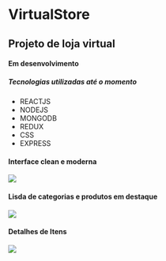 # VirtualStore
<h2>Projeto de loja virtual</h2>
<h4>Em desenvolvimento</h4>

<h5>Tecnologias utilizadas até o momento</h5>
<ul>
  <li>REACTJS</li>
  <li>NODEJS</li>
  <li>MONGODB</li>
  <li>REDUX</li>
  <li>CSS</li>
  <li>EXPRESS</li>
</ul>


<h4>Interface clean e moderna</h4>

<img src="https://user-images.githubusercontent.com/56002729/103154491-5902c980-4776-11eb-8af9-9edbc3ab77fc.JPG">


<h4>Lisda de categorias e produtos em destaque</h4>

<img src="https://user-images.githubusercontent.com/56002729/103154482-51dbbb80-4776-11eb-9ad8-d5885bab0b7b.JPG">


<h4>Detalhes de Itens</h4>

<img src="https://user-images.githubusercontent.com/56002729/103154483-52745200-4776-11eb-9f75-35a192192c76.JPG">
